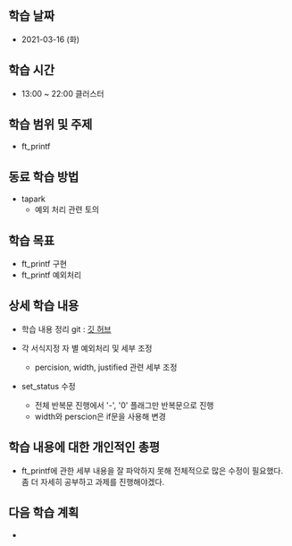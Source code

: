 학습 날짜
---
+ 2021-03-16 (화)

학습 시간
---
+ 13:00 ~ 22:00 클러스터

학습 범위 및 주제
---
+ ft_printf

동료 학습 방법
---
+ tapark
    + 예외 처리 관련 토의

학습 목표
---
+ ft_printf 구현
+ ft_printf 예외처리

상세 학습 내용
---
+ 학습 내용 정리 git : [깃 허브](https://github.com/kiskim/study)   

+ 각 서식지정 자 별 예외처리 및 세부 조정
    + percision, width, justified 관련 세부 조정
+ set_status 수정
    + 전체 반복문 진행에서 '-', '0' 플래그만 반복문으로 진행
    + width와 perscion은 if문을 사용해 변경

학습 내용에 대한 개인적인 총평
---
+ ft_printf에 관한 세부 내용을 잘 파악하지 못해 전체적으로 많은 수정이 필요했다. 좀 더 자세히 공부하고 과제를 진행해야겠다.

다음 학습 계획
---
+ 
